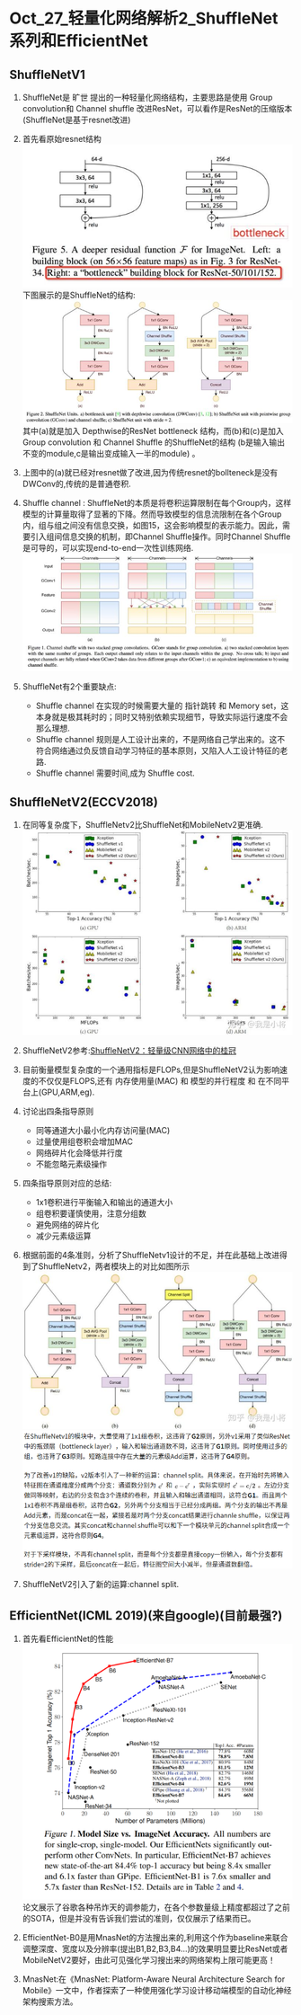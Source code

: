 Oct_27_轻量化网络解析2_ShuffleNet系列和EfficientNet
====

ShuffleNetV1
-----
1. ShuffleNet是 旷世 提出的一种轻量化网络结构，主要思路是使用 Group convolution和 Channel shuffle 改进ResNet，可以看作是ResNet的压缩版本(ShuffleNet是基于resnet改进)

2. 首先看原始resnet结构![](./images/resnet1.jpg)下图展示的是ShuffleNet的结构:![](./images/shufflenet1.jpg)其中(a)就是加入 Depthwise的ResNet bottleneck 结构，而(b)和(c)是加入 Group convolution 和 Channel Shuffle 的ShuffleNet的结构 (b是输入输出不变的module,c是输出变成输入一半的module) 。

3. 上图中的(a)就已经对resnet做了改进,因为传统resnet的bollteneck是没有DWConv的,传统的是普通卷积.

3. Shuffle channel : ShuffleNet的本质是将卷积运算限制在每个Group内，这样模型的计算量取得了显著的下降。然而导致模型的信息流限制在各个Group内，组与组之间没有信息交换，如图15，这会影响模型的表示能力。因此，需要引入组间信息交换的机制，即Channel Shuffle操作。同时Channel Shuffle是可导的，可以实现end-to-end一次性训练网络.![](./images/channel_shuffle.jpg)

4. ShuffleNet有2个重要缺点:
	- Shuffle channel 在实现的时候需要大量的 指针跳转 和 Memory set，这本身就是极其耗时的；同时又特别依赖实现细节，导致实际运行速度不会那么理想.
	- Shuffle channel 规则是人工设计出来的，不是网络自己学出来的。这不符合网络通过负反馈自动学习特征的基本原则，又陷入人工设计特征的老路.
	- Shuffle channel 需要时间,成为 Shuffle cost.

ShuffleNetV2(ECCV2018)
-----
1. 在同等复杂度下，ShuffleNetv2比ShuffleNet和MobileNetv2更准确.![](./images/shufflev2_1.jpg)

2. ShuffleNetV2参考:[ShuffleNetV2：轻量级CNN网络中的桂冠](https://zhuanlan.zhihu.com/p/48261931)

3. 目前衡量模型复杂度的一个通用指标是FLOPs,但是ShuffleNetV2认为影响速度的不仅仅是FLOPS,还有 内存使用量(MAC) 和 模型的并行程度 和 在不同平台上(GPU,ARM,eg).

4. 讨论出四条指导原则
	- 同等通道大小最小化内存访问量(MAC)
	- 过量使用组卷积会增加MAC
	- 网络碎片化会降低并行度
	- 不能忽略元素级操作

5. 四条指导原则对应的总结:
	- 1x1卷积进行平衡输入和输出的通道大小
	- 组卷积要谨慎使用，注意分组数
	- 避免网络的碎片化
	- 减少元素级运算

6. 根据前面的4条准则，分析了ShuffleNetv1设计的不足，并在此基础上改进得到了ShuffleNetv2，两者模块上的对比如图所示![](./images/shufflev2_2.jpg)![](./images/shufflenet3.png)

7. ShuffleNetV2引入了新的运算:channel split.


EfficientNet(ICML 2019)(来自google)(目前最强?)
-------

1. 首先看EfficientNet的性能![](./images/efficientnet.png)论文展示了谷歌各种吊炸天的调参能力，在各个参数量级上精度都超过了之前的SOTA，但是并没有告诉我们尝试的准则，仅仅展示了结果而已。

2. EfficientNet-B0是用MnasNet的方法搜出来的,利用这个作为baseline来联合调整深度、宽度以及分辨率(提出B1,B2,B3,B4...)的效果明显要比ResNet或者MobileNetV2要好，由此可见强化学习搜出来的网络架构上限可能更高！

3. MnasNet:在《MnasNet: Platform-Aware Neural Architecture Search for Mobile》一文中，作者探索了一种使用强化学习设计移动端模型的自动化神经架构搜索方法。
